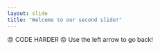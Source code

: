 ```yaml
---
layout: slide
title: "Welcome to our second slide!"
---
```

:rage: CODE HARDER :rage:
Use the left arrow to go back!
